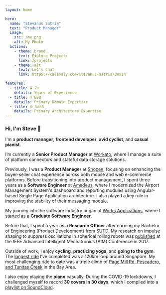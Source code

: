 ```yaml
---
layout: home

hero:
  name: "Stevanus Satria"
  text: "Product Manager"
  image:
    src: /me.png
    alt: My Photo
  actions:
    - theme: brand
      text: Explore Projects
      link: /projects
    - theme: alt
      text: Let's Chat
      link: https://calendly.com/stevanus-satria/30min

features:
  - title: ⌛ 7+
    details: Years of Experience
  - title: 💼 B2B
    details: Primary Domain Expertise
  - title: 🌐 SaaS
    details: Primary Architecture Expertise
---
```


<script setup lang="ts">
import { defineAsyncComponent } from 'vue'

const MiniChat = defineAsyncComponent(() => 
  import('./components/MiniChat.vue')
)
</script>

<MiniChat />

### Hi, I'm Steve 👋

I'm a **product manager**, **frontend developer**, **avid cyclist**, and **casual pianist**.

I’m currently a **Senior Product Manager** at [Workato](https://www.workato.com), where I manage a suite of platform connectors and stateful data storage solutions.

Previously, I was a **Product Manager** at [Shopee](https://shopee.sg), focusing on enhancing the buyer-seller chat experience across both mobile and web e-commerce platforms. Before transitioning into product management, I spent three years as a **Software Engineer** at [Amadeus](https://www.amadeus.com), where I modernized the Airport Management System's dashboard and reporting modules using Angular-based Single Page Application architecture. I also played a key role in improving the stability of their messaging module.

My journey into the software industry began at [Works Applications](https://www.worksap.sg/), where I started as a **Graduate Software Engineer**.

Before that, I spent a year as a **Research Officer** after earning my Bachelor of Engineering (Product Development) from [SUTD](https://www.sutd.edu.sg/). My research on impulse shaping to suppress oscillations in spherical rolling robots was [published](https://ieeexplore.ieee.org/document/8014259) at the IEEE Advanced Intelligent Mechatronics (AIM) Conference in 2017.

Outside of work, I enjoy **cycling**, **practicing yoga**, and **going to the gym**. The [longest ride](https://www.strava.com/activities/11811566357) I’ve completed was a 120km loop around Singapore. My most challenging ride to date was a triple climb of [Page Mill Rd, Pescadero, and Tunitas Creek](https://www.strava.com/activities/12183241879) in the Bay Area.

I also enjoy playing the **piano** casually. During the COVID-19 lockdowns, I challenged myself to record **30 covers in 30 days**, which I compiled into a [playlist on SoundCloud](https://soundcloud.com/stevanus-satria/sets/piano-covers).
